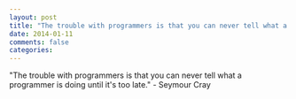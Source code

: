```yaml
---
layout: post
title: "The trouble with programmers is that you can never tell what a programmer is doing until it's too late."
date: 2014-01-11
comments: false
categories: 
---
```


<span class='quote'>"The trouble with programmers is that you can never tell what a programmer is doing until it's too late."</span>
<span class='by'>- Seymour Cray</span>
